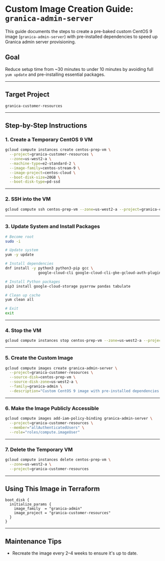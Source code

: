 # Custom Image Creation Guide: `granica-admin-server`

This guide documents the steps to create a pre-baked custom CentOS 9 image (`granica-admin-server`) with pre-installed dependencies to speed up Granica admin server provisioning.

## Goal

Reduce setup time from \~30 minutes to under 10 minutes by avoiding full `yum update` and pre-installing essential packages.

---

## Target Project

```
granica-customer-resources
```

---

## Step-by-Step Instructions

### 1. Create a Temporary CentOS 9 VM

```bash
gcloud compute instances create centos-prep-vm \
  --project=granica-customer-resources \
  --zone=us-west2-a \
  --machine-type=e2-standard-2 \
  --image-family=centos-stream-9 \
  --image-project=centos-cloud \
  --boot-disk-size=20GB \
  --boot-disk-type=pd-ssd
```

---

### 2. SSH into the VM

```bash
gcloud compute ssh centos-prep-vm --zone=us-west2-a --project=granica-customer-resources
```

---

### 3. Update System and Install Packages

```bash
# Become root
sudo -i

# Update system
yum -y update

# Install dependencies
dnf install -y python3 python3-pip gcc \
               google-cloud-cli google-cloud-cli-gke-gcloud-auth-plugin

# Install Python packages
pip3 install google-cloud-storage pyarrow pandas tabulate

# Clean up cache
yum clean all

# Exit
exit
```

---

### 4. Stop the VM

```bash
gcloud compute instances stop centos-prep-vm --zone=us-west2-a --project=granica-customer-resources
```

---

### 5. Create the Custom Image

```bash
gcloud compute images create granica-admin-server \
  --project=granica-customer-resources \
  --source-disk=centos-prep-vm \
  --source-disk-zone=us-west2-a \
  --family=granica-admin \
  --description="Custom CentOS 9 image with pre-installed dependencies for Granica admin server"
```

---

### 6. Make the Image Publicly Accessible

```bash
gcloud compute images add-iam-policy-binding granica-admin-server \
  --project=granica-customer-resources \
  --member="allAuthenticatedUsers" \
  --role="roles/compute.imageUser"
```

---

### 7. Delete the Temporary VM

```bash
gcloud compute instances delete centos-prep-vm \
  --zone=us-west2-a \
  --project=granica-customer-resources
```

---

## Using This Image in Terraform

```hcl
boot_disk {
  initialize_params {
    image_family  = "granica-admin"
    image_project = "granica-customer-resources"
  }
}
```

---

## Maintenance Tips

* Recreate the image every 2–4 weeks to ensure it's up to date.
